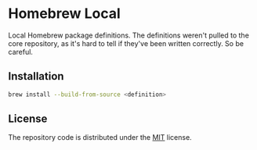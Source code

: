 # Homebrew Local

Local Homebrew package definitions. The definitions weren't pulled to the core repository, as it's hard to tell if they've been written correctly. So be careful.

## Installation

```sh
brew install --build-from-source <definition>
```

## License

The repository code is distributed under the [MIT](./LICENSE) license.
